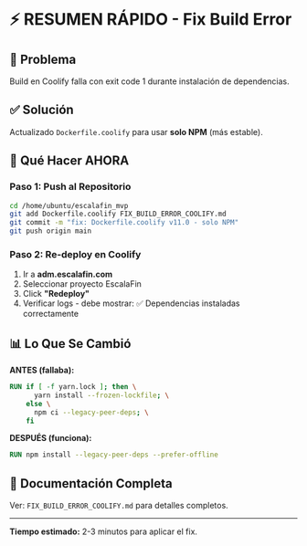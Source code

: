 
# ⚡ RESUMEN RÁPIDO - Fix Build Error

## 🎯 Problema
Build en Coolify falla con exit code 1 durante instalación de dependencias.

## ✅ Solución
Actualizado `Dockerfile.coolify` para usar **solo NPM** (más estable).

## 🚀 Qué Hacer AHORA

### Paso 1: Push al Repositorio
```bash
cd /home/ubuntu/escalafin_mvp
git add Dockerfile.coolify FIX_BUILD_ERROR_COOLIFY.md
git commit -m "fix: Dockerfile.coolify v11.0 - solo NPM"
git push origin main
```

### Paso 2: Re-deploy en Coolify
1. Ir a **adm.escalafin.com**
2. Seleccionar proyecto EscalaFin
3. Click **"Redeploy"**
4. Verificar logs - debe mostrar: ✅ Dependencias instaladas correctamente

## 📊 Lo Que Se Cambió

**ANTES (fallaba):**
```dockerfile
RUN if [ -f yarn.lock ]; then \
      yarn install --frozen-lockfile; \
    else \
      npm ci --legacy-peer-deps; \
    fi
```

**DESPUÉS (funciona):**
```dockerfile
RUN npm install --legacy-peer-deps --prefer-offline
```

## 📄 Documentación Completa
Ver: `FIX_BUILD_ERROR_COOLIFY.md` para detalles completos.

---
**Tiempo estimado:** 2-3 minutos para aplicar el fix.
